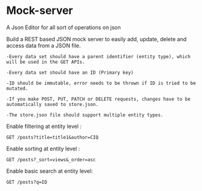 # Mock-server
A Json Editor for all sort of operations on json

Build a REST based JSON mock server to easily add, update, delete and access data from a JSON file.
    
    -Every data set should have a parent identifier (entity type), which will be used in the GET APIs.

    -Every data set should have an ID (Primary key)

    -ID should be immutable, error needs to be thrown if ID is tried to be mutated.

    -If you make POST, PUT, PATCH or DELETE requests, changes have to be automatically saved to store.json.

    -The store.json file should support multiple entity types.
    


Enable filtering at entity level :

    GET /posts?title=title1&author=CIQ

Enable sorting at entity level :

    GET /posts?_sort=views&_order=asc

Enable basic search at entity level:

    GET /posts?q=IQ
